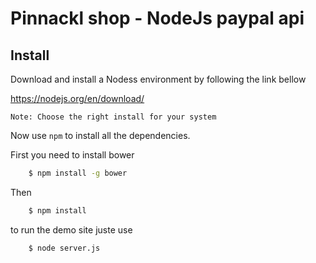 # Pinnackl shop - NodeJs paypal api

## Install

Download and install a Nodess environment by following the link bellow

https://nodejs.org/en/download/

    Note: Choose the right install for your system
    
Now use `npm` to install all the dependencies.

First you need to install bower
```bash
    $ npm install -g bower
```
Then
```bash
    $ npm install
```

to run the demo site juste use

```bash
    $ node server.js
```